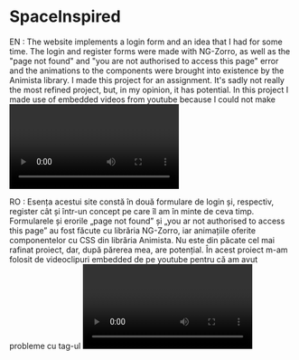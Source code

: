# SpaceInspired

EN : The website implements a login form and an idea that I had for some time. The login and register forms were made with NG-Zorro, as well as the "page not found" and "you are not authorised to access this page" error and the animations to the components were brought into existence by the Animista library. I made this project for an assignment. It's sadly not really the most refined project, but, in my opinion, it has potential. In this project I made use of embedded videos from youtube because I could not make <video> tag in HTML work. My approach has weaknesses, such as the videos not loading if the internet connection is bad or the youtube logo appearing at the start o every video in the bottom right corner of the page, but they serve their purpose. I also worked for the first time with a JSON file and with json-server and made an auth guard work. 

RO : Esența acestui site constă în două formulare de login și, respectiv, register cât și într-un concept pe care îl am în minte de ceva timp. Formularele și erorile „page not found” și „you ar not authorised to access this page” au fost făcute cu librăria NG-Zorro, iar animațiile oferite componentelor cu CSS din librăria Animista. Nu este din păcate cel mai rafinat proiect, dar, după părerea mea, are potențial. În acest proiect m-am folosit de videoclipuri embedded de pe youtube pentru că am avut probleme cu tag-ul <video> din HTML. Videoclipurile aceasta vin totusi cu câteva dezavantaje chiar dacă își îndeplinesc scopul. De exemplu dacă conexiunea la internet este slabă, videoclipurile se vor încărca mai greu. Mai este, de asemenea și logo-ul de la Youtube care nu poate fi eliminat din colțul drept, de jos, al ferestrei, asta la început de videoclip. Tot în acest proiect am lucrat pentru prima data cu un fișier de tip JSON și cu json-server și am făcut și un auth-guard funcțional.
